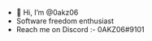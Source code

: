 - 👋 Hi, I’m @0akz06
- Software freedom enthusiast 
- Reach me on Discord :- 0AKZ06#9101


<!---
0akz06/0akz06 is a ✨ special ✨ repository because its `README.md` (this file) appears on your GitHub profile.
You can click the Preview link to take a look at your changes.
--->
